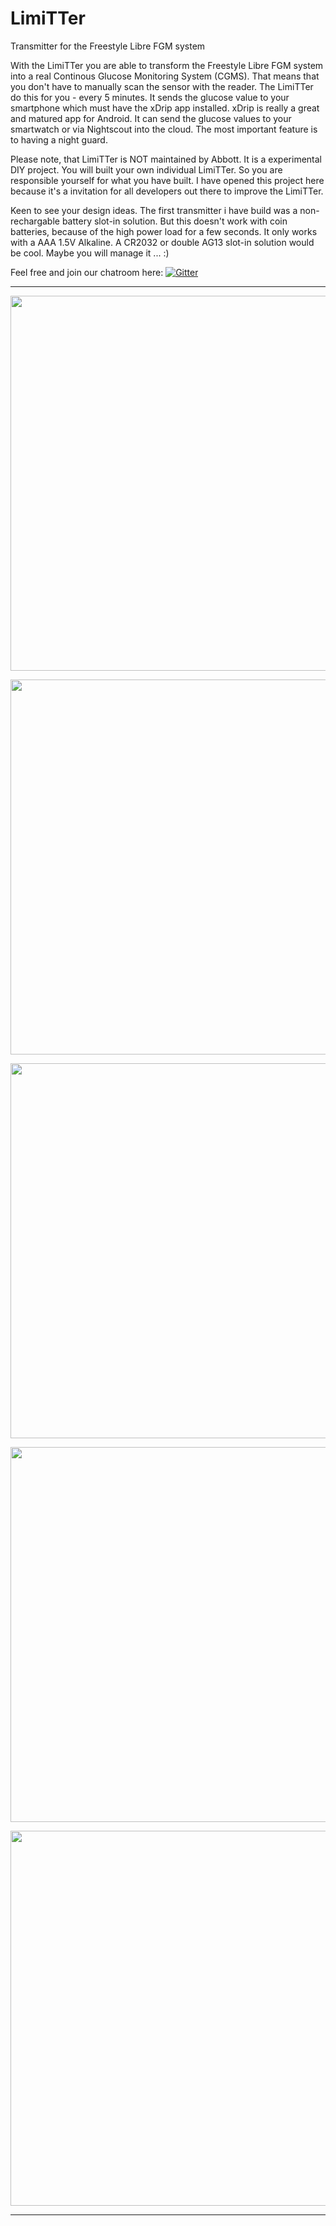 # LimiTTer
Transmitter for the Freestyle Libre FGM system

With the LimiTTer you are able to transform the Freestyle Libre FGM system into a real
Continous Glucose Monitoring System (CGMS). That means that you don't have to manually
scan the sensor with the reader. The LimiTTer do this for you - every 5 minutes. It sends
the glucose value to your smartphone which must have the xDrip app installed. xDrip is really
a great and matured app for Android. It can send the glucose values to your smartwatch or
via Nightscout into the cloud. The most important feature is to having a night guard.

Please note, that LimiTTer is NOT maintained by Abbott. It is a experimental DIY project.
You will built your own individual LimiTTer. So you are responsible yourself for what you
have built. I have opened this project here because it's a invitation for all developers
out there to improve the LimiTTer.

Keen to see your design ideas. The first transmitter i have build was a non-rechargable
battery slot-in solution. But this doesn't work with coin batteries, because of the high
power load for a few seconds. It only works with a AAA 1.5V Alkaline. A CR2032 or double
AG13 slot-in solution would be cool. Maybe you will manage it ... :)

Feel free and join our chatroom here: [![Gitter](https://badges.gitter.im/JoernL/LimiTTer.svg)](https://gitter.im/JoernL/LimiTTer?utm_source=badge&utm_medium=badge&utm_campaign=pr-badge&utm_content=body_badge)
***

<a href="http://picload.org/image/rgwcpagw/img_1113.jpg"><img src="http://picload.org/image/rgwcpagw/img_1113.jpg" align="center" width="600" ></a>

<a href="http://picload.org/image/rgwcparr/img_1114.jpg"><img src="http://picload.org/image/rgwcparr/img_1114.jpg" align="center" width="600" ></a>

<a href="http://picload.org/image/rgwcparl/img_1116.jpg"><img src="http://picload.org/image/rgwcparl/img_1116.jpg" align="center" width="600" ></a>

<a href="http://picload.org/image/rgwcpara/img_1115.jpg"><img src="http://picload.org/image/rgwcpara/img_1115.jpg" align="center" width="600" ></a>

<a href="http://picload.org/image/rgrrlpgw/img_1016.jpg"><img src="http://picload.org/image/rgrrlpgw/img_1016.jpg" align="center" width="600" ></a>

***
